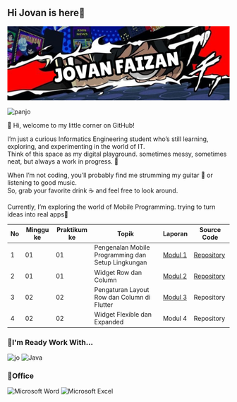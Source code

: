 ## Hi Jovan is here👋

![jovanjopan](img/Twitter%20header%20-%201.png)

![panjo](https://media1.giphy.com/media/v1.Y2lkPTc5MGI3NjExMTFuMnZqZWh2M3JzNGpjOTZienEzY2s5MGNnbThxbXc2YWJxcWJpNCZlcD12MV9pbnRlcm5hbF9naWZfYnlfaWQmY3Q9Zw/lkYTniLelesrC/giphy.gif)


👋 Hi, welcome to my little corner on GitHub!  

I’m just a curious Informatics Engineering student who’s still learning, exploring, and experimenting in the world of IT.  
Think of this space as my digital playground. sometimes messy, sometimes neat, but always a work in progress. 🚀  

When I’m not coding, you’ll probably find me strumming my guitar 🎸 or listening to good music.  
So, grab your favorite drink ☕ and feel free to look around.  

Currently, I’m exploring the world of Mobile Programming. trying to turn ideas into real apps🚀

| No | Minggu ke | Praktikum ke | Topik                                        | Laporan   | Source Code |
|----|-----------|--------------|----------------------------------------------|-----------|-------------|
| 1  | 01        | 01           | Pengenalan Mobile Programming dan Setup Lingkungan | [Modul 1](https://drive.google.com/file/d/1Ks1jbtcaXsKPseU-B_PfWwu4ptmCFmE9/view?usp=sharing)   | [Repository](https://github.com/jovanjopan/mobilepracticum/blob/main/modul1/lib/main.dart)  |
| 2  | 01        | 01           | Widget Row dan Column                        | [Modul 2](https://drive.google.com/file/d/1WHBrBHGsUQ-wRmwtwgp1gh4kRUpx_sVJ/view?usp=drive_link)   | [Repository](https://github.com/jovanjopan/mobilepracticum/blob/main/Mobile%202/lib/src/main.dart)  |
| 3  | 02        | 02           | Pengaturan Layout Row dan Column di Flutter  | [Modul 3](https://drive.google.com/file/d/1ZQsj6kVJvRualFHfoLlWRRJoAG_b-GPb/view?usp=sharing)   | Repository  |
| 4  | 02        | 02           | Widget Flexible dan Expanded                 | Modul 4   | Repository  |


### 🔧I'm Ready Work With...
![jo](    https://img.shields.io/badge/Python-FFD43B?style=for-the-badge&logo=python&logoColor=blue)	![Java](https://img.shields.io/badge/java-%23ED8B00.svg?style=for-the-badge&logo=openjdk&logoColor=white)

### 🏢Office
![Microsoft Word](https://img.shields.io/badge/Microsoft_Word-2B579A?style=for-the-badge&logo=microsoft-word&logoColor=white) ![Microsoft Excel](https://img.shields.io/badge/Microsoft_Excel-217346?style=for-the-badge&logo=microsoft-excel&logoColor=white)



